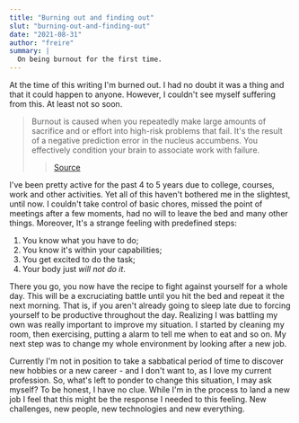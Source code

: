```yaml
---
title: "Burning out and finding out"
slut: "burning-out-and-finding-out"
date: "2021-08-31"
author: "freire"
summary: |
  On being burnout for the first time.
---
```


At the time of this writing I'm burned out. I had no doubt it was a thing and that
it could happen to anyone. However, I couldn't see myself suffering from this.
At least not so soon.

> Burnout is caused when you repeatedly make large amounts of sacrifice and or
> effort into high-risk problems that fail. It's the result of a negative
> prediction error in the nucleus accumbens. You effectively condition your
> brain to associate work with failure.
> > [Source](https://news.ycombinator.com/item?id=5630618)

I've been pretty active for the past 4 to 5 years due to college, courses, work
and other activities. Yet all of this haven't bothered me in the slightest,
until now. I couldn't take control of basic chores, missed the point of
meetings after a few moments, had no will to leave the bed and many other
things. Moreover, It's a strange feeling with predefined steps:

1. You know what you have to do;
2. You know it's within your capabilities;
3. You get excited to do the task;
4. Your body just *will not do it*.

There you go, you now have the recipe to fight against yourself for a whole
day. This will be a excruciating battle until you hit the bed and repeat it the
next morning. That is, if you aren't already going to sleep late due to forcing
yourself to be productive throughout the day. Realizing I was battling my own
was really important to improve my situation. I started by cleaning my room,
then exercising, putting a alarm to tell me when to eat and so on. My next step
was to change my whole environment by looking after a new job.

Currently I'm not in position to take a sabbatical period of time to discover
new hobbies or a new career - and I don't want to, as I love my current
profession. So, what's left to ponder to change this situation, I may ask
myself? To be honest, I have no clue. While I'm in the process to land a new
job I feel that this might be the response I needed to this feeling. New
challenges, new people, new technologies and new everything.
